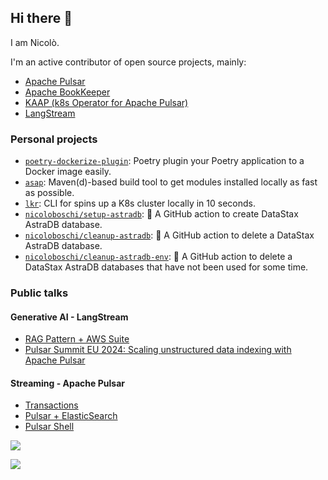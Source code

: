 ## Hi there 👋
I am Nicolò.

I'm an active contributor of open source projects, mainly:
- [Apache Pulsar](https://github.com/apache/pulsar)
- [Apache BookKeeper](https://github.com/apache/bookkeeper)
- [KAAP (k8s Operator for Apache Pulsar)](https://github.com/datastax/kaap)
- [LangStream](https://github.com/LangStream/langstream)


### Personal projects

- [`poetry-dockerize-plugin`](https://github.com/nicoloboschi/poetry-dockerize-plugin): Poetry plugin your Poetry application to a Docker image easily.
- [`asap`](https://github.com/nicoloboschi/asap): Maven(d)-based build tool to get modules installed locally as fast as possible.
- [`lkr`](https://github.com/nicoloboschi/local-kubernetes-runner): CLI for spins up a K8s cluster locally in 10 seconds.
- [`nicoloboschi/setup-astradb`](https://github.com/nicoloboschi/setup-astradb): 🚀 A GitHub action to create DataStax AstraDB database.
- [`nicoloboschi/cleanup-astradb`](https://github.com/nicoloboschi/cleanup-astradb): 🚀 A GitHub action to delete a DataStax AstraDB database.
- [`nicoloboschi/cleanup-astradb-env`](https://github.com/nicoloboschi/cleanup-astradb-env): 🚀 A GitHub action to delete a DataStax AstraDB databases that have not been used for some time.


### Public talks

#### Generative AI - LangStream
- [RAG Pattern + AWS Suite](https://youtu.be/bG6pHbQ2U9I?si=F3ujsMK1B8Z6OAaH)
- [Pulsar Summit EU 2024: Scaling unstructured data indexing with Apache Pulsar](https://www.youtube.com/watch?v=EDQjWXzU-Ds)


#### Streaming - Apache Pulsar
- [Transactions](https://youtu.be/eNaKKui1-cE?si=1KYepiEzw8DUZFUN)
- [Pulsar + ElasticSearch](https://youtu.be/CyZwpvw9F6I?si=mUdtxxHbmO4bOuRh)
- [Pulsar Shell](https://youtu.be/NPP5ZJ1raek?si=xyRSbE4TwOOGllf-)



<a href="https://twitter.com/oscerd2">
  <img src="https://img.shields.io/twitter/follow/nicoloboschi?style=for-the-badge&logo=twitter&&labelColor=1f1f1f&color=5fffaf" />
</a>

![](https://hit.yhype.me/github/profile?user_id=23314389)
